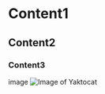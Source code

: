 #  Content1
## Content2
### Content3

image
![Image of Yaktocat](https://octodex.github.com/images/yaktocat.png)
